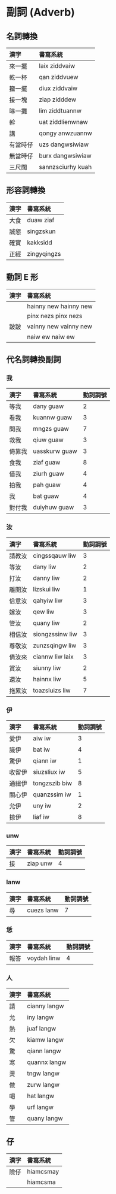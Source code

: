 # 副詞 (Adverb)

## 名詞轉換

| 漢字 | 書寫系統 |
| :--- | :--- |
| 來一擺 | laix ziddvaiw |
| 乾一杯 | qan ziddvuew |
| 籀一擺 | diux ziddvaiw |
| 接一塊 | ziap zidddew |
| 啉一攤 | lim ziddtuannw |
| 斡 | uat ziddlienwnaw |
| 講 | qongy anwzuannw |
| 有當時仔 | uzs dangwsiwiaw |
| 無當時仔 | burx dangwsiwiaw |
| 三尺闊 | sannzsciurhy kuah |

## 形容詞轉換

| 漢字 | 書寫系統 |
| :--- | :--- |
| 大食 | duaw ziaf |
| 誠懇 | singzskun |
| 確實 | kakksidd |
| 正經 | zingyqingzs |

## 動詞 E 形

| 漢字 | 書寫系統 |
| :--- | :--- |
| | hainny new hainny new |
| | pinx nezs pinx nezs |
| 跛跛 | vainny new vainny new |
|| naiw ew naiw ew |

## 代名詞轉換副詞

### 我

| 漢字 | 書寫系統 | 動詞調號 |
| :--- | :--- | :--- |
| 等我 | dany guaw | 2 |
| 看我 | kuannw guaw | 3 |
| 問我 | mngzs guaw | 7 |
| 救我 | qiuw guaw | 3 |
| 倚靠我 | uasskurw guaw | 3 |
| 食我 | ziaf guaw | 8 |
| 借我 | ziurh guaw | 4 |
| 拍我 | pah guaw | 4 |
| 我 | bat guaw | 4 |
| 對付我 | duiyhuw guaw | 3 |

### 汝

| 漢字 | 書寫系統 | 動詞調號 |
| :--- | :--- | :--- |
| 請教汝 | cingssqauw liw | 3 |
| 等汝 | dany liw | 2 |
| 打汝 | danny liw | 2 |
| 離開汝 | lizskui liw | 1 |
| 佮意汝 | qahyiw liw | 3 |
| 嫁汝 | qew liw | 3 |
| 管汝 | quany liw | 2 |
| 相信汝 | siongzssinw liw | 3 |
| 尊敬汝 | zunzsqingw liw | 3 |
| 倩汝來 | ciannw liw laix | 3 |
| 賞汝 | siunny liw | 2 |
| 還汝 | hainnx liw | 5 |
| 拖累汝 | toazsluizs liw | 7  |

### 伊

| 漢字 | 書寫系統 | 動詞調號 |
| :--- | :--- | :--- |
| 愛伊 | aiw iw | 3 |
| 識伊 | bat iw | 4 |
| 驚伊 | qiann iw | 1 |
| 收留伊 | siuzsliux iw | 5 |
| 通緝伊 | tongzszib biw | 8 |
| 關心伊 | quanzssim iw | 1 |
| 允伊 | uny iw | 2 |
| 掠伊 | liaf iw | 8 |

### unw

| 漢字 | 書寫系統 | 動詞調號 |
| :--- | :--- | :--- |
| 接 | ziap unw | 4 |

### lanw

| 漢字 | 書寫系統 | 動詞調號 |
| :--- | :--- | :--- |
| 尋 | cuezs lanw | 7 |

### 恁

| 漢字 | 書寫系統 | 動詞調號 |
| :--- | :--- | :--- |
| 報答 | voydah linw | 4 |

### 人

| 漢字 | 書寫系統 |
| :--- | :--- |
| 請 | cianny langw |
| 允 | iny langw |
| 熱 | juaf langw |
| 欠 | kiamw langw |
| 驚 | qiann langw |
| 寒 | quannx langw |
| 燙 | tngw langw |
| 做 | zurw langw |
| 喝 | hat langw |
| 學 | urf langw |
| 管 | quany langw|

## 仔

| 漢字 | 書寫系統 |
| :--- | :--- |
| 險仔 | hiamcsmay |
|| hiamcsma |
